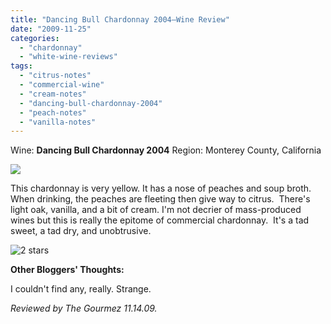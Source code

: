 ```yaml
---
title: "Dancing Bull Chardonnay 2004—Wine Review"
date: "2009-11-25"
categories:
  - "chardonnay"
  - "white-wine-reviews"
tags:
  - "citrus-notes"
  - "commercial-wine"
  - "cream-notes"
  - "dancing-bull-chardonnay-2004"
  - "peach-notes"
  - "vanilla-notes"
---
```


Wine: **Dancing Bull Chardonnay 2004** Region: Monterey County, California

![](http://www.rebeccagomezfarrell.com/gourmez/photos/dancingbear.jpg)

This chardonnay is very yellow. It has a nose of peaches and soup broth. When drinking, the peaches are fleeting then give way to citrus.  There's light oak, vanilla, and a bit of cream. I'm not decrier of mass-produced wines but this is really the epitome of commercial chardonnay.  It's a tad sweet, a tad dry, and unobtrusive.




<div class="caption">

![2 stars](http://s3.amazonaws.com/thegourmez-wpmedia/2009/02/rating_chicken11.gif "rating_chicken11")</div>


**Other Bloggers' Thoughts:**

I couldn't find any, really. Strange.

_Reviewed by The Gourmez 11.14.09._
